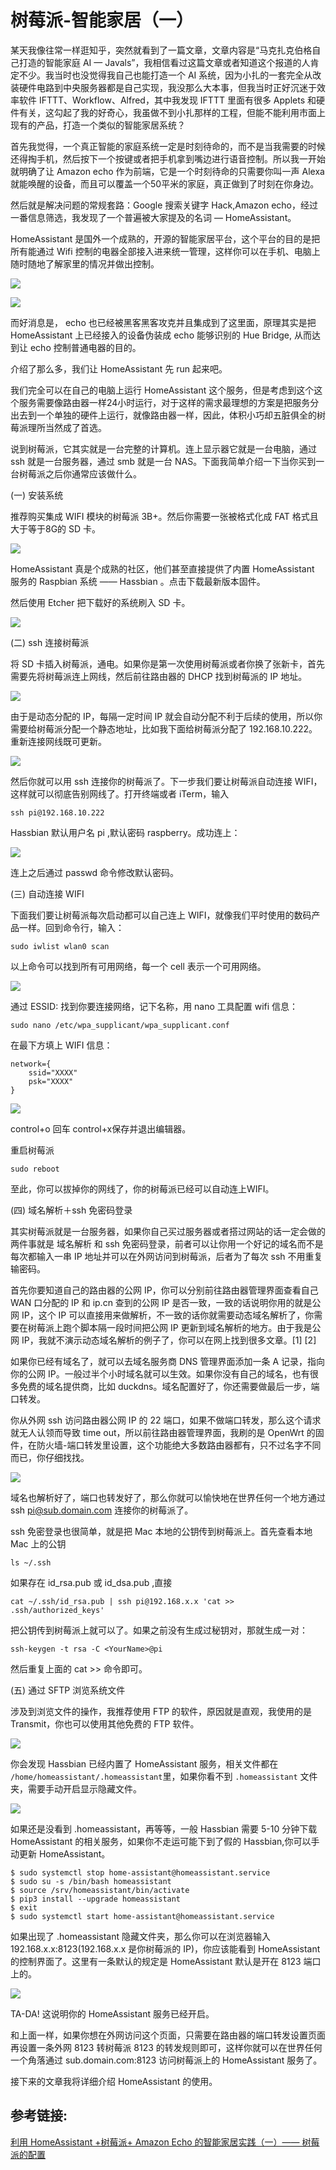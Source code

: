 # 树莓派-智能家居（一）

某天我像往常一样逛知乎，突然就看到了一篇文章，文章内容是“马克扎克伯格自己打造的智能家庭 AI — Javals”，我相信看过这篇文章或者知道这个报道的人肯定不少。我当时也没觉得我自己也能打造一个 AI 系统，因为小扎的一套完全从改装硬件电路到中央服务器都是自己实现，我没那么大本事，但我当时正好沉迷于效率软件 IFTTT、Workflow、Alfred，其中我发现 IFTTT 里面有很多 Applets 和硬件有关，这勾起了我的好奇心，我虽做不到小扎那样的工程，但能不能利用市面上现有的产品，打造一个类似的智能家居系统？

首先我觉得，一个真正智能的家庭系统一定是时刻待命的，而不是当我需要的时候还得掏手机，然后按下一个按键或者把手机拿到嘴边进行语音控制。所以我一开始就明确了让 Amazon echo 作为前端，它是一个时刻待命的只需要你叫一声 Alexa 就能唤醒的设备，而且可以覆盖一个50平米的家庭，真正做到了时刻在你身边。

然后就是解决问题的常规套路：Google 搜索关键字 Hack,Amazon echo，经过一番信息筛选，我发现了一个普遍被大家提及的名词 — HomeAssistant。

HomeAssistant 是国外一个成熟的，开源的智能家居平台，这个平台的目的是把所有能通过 Wifi 控制的电器全部接入进来统一管理，这样你可以在手机、电脑上随时随地了解家里的情况并做出控制。

![](http://kittenyang.com/content/images/2017/03/ha_1.png)

![](http://kittenyang.com/content/images/2017/03/ha_2.png)

而好消息是， echo 也已经被黑客黑客攻克并且集成到了这里面，原理其实是把 HomeAssistant 上已经接入的设备伪装成 echo 能够识别的 Hue Bridge, 从而达到让 echo 控制普通电器的目的。

介绍了那么多，我们让 HomeAssistant 先 run 起来吧。

我们完全可以在自己的电脑上运行 HomeAssistant 这个服务，但是考虑到这个这个服务需要像路由器一样24小时运行，对于这样的需求最理想的方案是把服务分出去到一个单独的硬件上运行，就像路由器一样，因此，体积小巧却五脏俱全的树莓派理所当然成了首选。

说到树莓派，它其实就是一台完整的计算机。连上显示器它就是一台电脑，通过 ssh 就是一台服务器，通过 smb 就是一台 NAS。下面我简单介绍一下当你买到一台树莓派之后你通常应该做什么。

\(一\) 安装系统

推荐购买集成 WIFI 模块的树莓派 3B+。然后你需要一张被格式化成 FAT 格式且大于等于8G的 SD 卡。

![](http://kittenyang.com/content/images/2017/03/-----2017-03-06-01-24-58.png)

HomeAssistant 真是个成熟的社区，他们甚至直接提供了内置 HomeAssistant 服务的 Raspbian 系统 —— Hassbian 。点击下载最新版本固件。

然后使用 Etcher 把下载好的系统刷入 SD 卡。

![](http://kittenyang.com/content/images/2017/03/-----2017-03-06-23-20-30.png)

\(二\) ssh 连接树莓派

将 SD 卡插入树莓派，通电。如果你是第一次使用树莓派或者你换了张新卡，首先需要先将树莓派连上网线，然后前往路由器的 DHCP 找到树莓派的 IP 地址。

![](http://kittenyang.com/content/images/2017/03/-----2017-03-06-23-32-27.png)

由于是动态分配的 IP，每隔一定时间 IP 就会自动分配不利于后续的使用，所以你需要给树莓派分配一个静态地址，比如我下面给树莓派分配了 192.168.10.222。重新连接网线既可更新。

![](http://kittenyang.com/content/images/2017/03/-----2017-03-07-04-04-03.png)

然后你就可以用 ssh 连接你的树莓派了。下一步我们要让树莓派自动连接 WIFI，这样就可以彻底告别网线了。打开终端或者 iTerm，输入

`ssh pi@192.168.10.222`

Hassbian 默认用户名 pi ,默认密码 raspberry。成功连上：

![](http://kittenyang.com/content/images/2017/03/-----2017-03-07-00-08-14.png)

连上之后通过 passwd 命令修改默认密码。

\(三\) 自动连接 WIFI

下面我们要让树莓派每次启动都可以自己连上 WIFI，就像我们平时使用的数码产品一样。回到命令行，输入：

`sudo iwlist wlan0 scan`

以上命令可以找到所有可用网络，每一个 cell 表示一个可用网络。

![](http://kittenyang.com/content/images/2017/03/-----2017-03-07-00-15-13.png)

通过 ESSID: 找到你要连接网络，记下名称，用 nano 工具配置 wifi 信息：

`sudo nano /etc/wpa_supplicant/wpa_supplicant.conf`

在最下方填上 WIFI 信息：

```text
network={  
    ssid="XXXX"  
    psk="XXXX"  
}
```

![](http://kittenyang.com/content/images/2017/03/-----2017-03-07-00-20-59.png)

control+o 回车 control+x保存并退出编辑器。

重启树莓派

`sudo reboot`

至此，你可以拔掉你的网线了，你的树莓派已经可以自动连上WIFI。

\(四\) 域名解析＋ssh 免密码登录

其实树莓派就是一台服务器，如果你自己买过服务器或者搭过网站的话一定会做的两件事就是 域名解析 和 ssh 免密码登录，前者可以让你用一个好记的域名而不是每次都输入一串 IP 地址并可以在外网访问到树莓派，后者为了每次 ssh 不用重复输密码。

首先你要知道自己的路由器的公网 IP，你可以分别前往路由器管理界面查看自己 WAN 口分配的 IP 和 ip.cn 查到的公网 IP 是否一致，一致的话说明你用的就是公网 IP，这个 IP 可以直接用来做解析，不一致的话你就需要动态域名解析了，你需要在树莓派上跑个脚本隔一段时间把公网 IP 更新到域名解析的地方。由于我是公网 IP，我就不演示动态域名解析的例子了，你可以在网上找到很多文章。\[1\] \[2\]

如果你已经有域名了，就可以去域名服务商 DNS 管理界面添加一条 A 记录，指向你的公网 IP。一般过半个小时域名就可以生效。如果你没有自己的域名，也有很多免费的域名提供商，比如 duckdns。域名配置好了，你还需要做最后一步，端口转发。

你从外网 ssh 访问路由器公网 IP 的 22 端口，如果不做端口转发，那么这个请求就无人认领而导致 time out，所以前往路由器管理界面，我刷的是 OpenWrt 的固件，在防火墙-端口转发里设置，这个功能绝大多数路由器都有，只不过名字不同而已，你仔细找找。

![](http://kittenyang.com/content/images/2017/03/-----2017-03-07-03-36-19.png)

域名也解析好了，端口也转发好了，那么你就可以愉快地在世界任何一个地方通过 ssh pi@sub.domain.com 连接你的树莓派了。

ssh 免密登录也很简单，就是把 Mac 本地的公钥传到树莓派上。首先查看本地 Mac 上的公钥

`ls ~/.ssh`

如果存在 id\_rsa.pub 或 id\_dsa.pub ,直接

`cat ~/.ssh/id_rsa.pub | ssh pi@192.168.x.x 'cat >> .ssh/authorized_keys'`

把公钥传到树莓派上就可以了。如果之前没有生成过秘钥对，那就生成一对：

`ssh-keygen -t rsa -C <YourName>@pi`

然后重复上面的 cat &gt;&gt; 命令即可。

\(五\) 通过 SFTP 浏览系统文件

涉及到浏览文件的操作，我推荐使用 FTP 的软件，原因就是直观，我使用的是 Transmit，你也可以使用其他免费的 FTP 软件。

![](http://kittenyang.com/content/images/2017/03/-----2017-03-07-02-15-02.png)

你会发现 Hassbian 已经内置了 HomeAssistant 服务，相关文件都在 `/home/homeassistant/.homeassistant`里，如果你看不到 `.homeassistant` 文件夹，需要手动开启显示隐藏文件。

![](http://kittenyang.com/content/images/2017/03/-----2017-03-07-03-39-28.png)

如果还是没看到 .homeassistant，再等等，一般 Hassbian 需要 5-10 分钟下载 HomeAssistant 的相关服务，如果你不走运可能下到了假的 Hassbian,你可以手动更新 HomeAssistant。

```text
$ sudo systemctl stop home-assistant@homeassistant.service
$ sudo su -s /bin/bash homeassistant
$ source /srv/homeassistant/bin/activate
$ pip3 install --upgrade homeassistant
$ exit
$ sudo systemctl start home-assistant@homeassistant.service
```

如果出现了 .homeassistant 隐藏文件夹，那么你可以在浏览器输入 192.168.x.x:8123\(192.168.x.x 是你树莓派的 IP\)，你应该能看到 HomeAssistant 的控制界面了。这里有一条默认的规定是 HomeAssistant 默认是开在 8123 端口上的。

![](http://kittenyang.com/content/images/2017/03/-----2017-03-07-03-31-38.png)

TA-DA! 这说明你的 HomeAssistant 服务已经开启。

和上面一样，如果你想在外网访问这个页面，只需要在路由器的端口转发设置页面再设置一条外网 8123 转树莓派 8123 的转发规则即可，这样你就可以在世界任何一个角落通过 sub.domain.com:8123 访问树莓派上的 HomeAssistant 服务了。

接下来的文章我将详细介绍 HomeAssistant 的使用。

## 参考链接:

[利用 HomeAssistant +树莓派+ Amazon Echo 的智能家居实践（一）—— 树莓派的配置](http://kittenyang.com/homeassistant_practice_01/)

